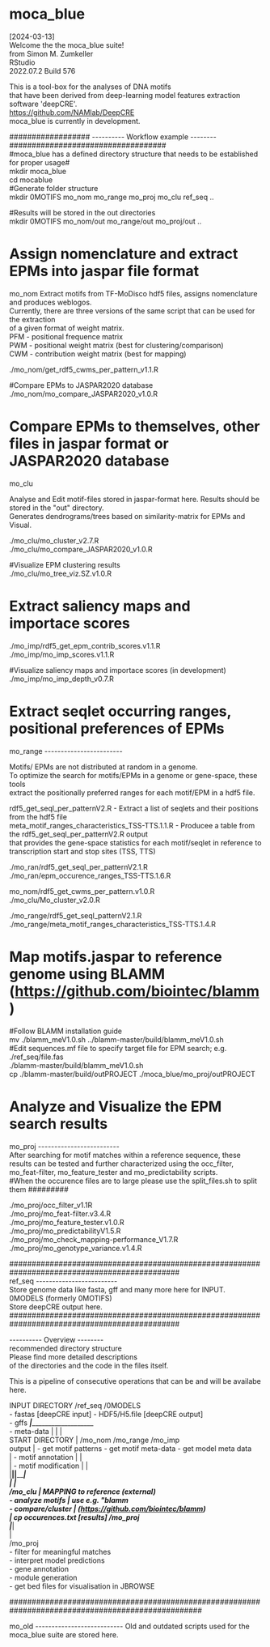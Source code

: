 # moca_blue
[2024-03-13]  
Welcome the the moca_blue suite!  
from Simon M. Zumkeller  
RStudio  
2022.07.2 Build 576

This is a tool-box for the analyses of DNA motifs  
that have been derived from deep-learning model features extraction software 'deepCRE'.  
https://github.com/NAMlab/DeepCRE  
moca_blue is currently in development.  

################## ---------- Workflow example -------- ###################################  
#moca_blue has a defined directory structure that needs to be established for proper usage#  
mkdir moca_blue  
cd mocablue  
#Generate folder structure  
mkdir 0MOTIFS mo_nom mo_range mo_proj mo_clu ref_seq ..  

#Results will be stored in the out directories   
mkdir 0MOTIFS mo_nom/out mo_range/out mo_proj/out ..  

# Assign nomenclature and extract EPMs  into jaspar file format     #######################  
mo_nom
Extract motifs from TF-MoDisco hdf5 files, assigns nomenclature and produces weblogos.  
Currently, there are three versions of the same script that can be used for the extraction  
of a given format of weight matrix.  
PFM - positional frequence matrix  
PWM - positional weight matrix (best for clustering/comparison)  
CWM - contribution weight matrix (best for mapping)  

./mo_nom/get_rdf5_cwms_per_pattern_v1.1.R  

#Compare EPMs to JASPAR2020 database  
./mo_nom/mo_compare_JASPAR2020_v1.0.R  

# Compare EPMs to themselves, other files in jaspar format or JASPAR2020 database        ####  
mo_clu   

Analyse and Edit motif-files stored in jaspar-format here. Results should be stored in the "out" directory.  
Generates dendrograms/trees based on similarity-matrix for EPMs and Visual.  

./mo_clu/mo_cluster_v2.7.R  
./mo_clu/mo_compare_JASPAR2020_v1.0.R  

#Visualize EPM clustering results  
./mo_clu/mo_tree_viz.SZ.v1.0.R  

# Extract saliency maps and importace scores      ###########################################  
./mo_imp/rdf5_get_epm_contrib_scores.v1.1.R  
./mo_imp/mo_imp_scores.v1.1.R  

#Visualize saliency maps and importace scores (in development)  
./mo_imp/mo_imp_depth_v0.7.R  

# Extract seqlet occurring ranges, positional preferences of EPMs        ####################  
mo_range ------------------------  

Motifs/ EPMs are not distributed at random in a genome.  
To optimize the search for motifs/EPMs in a genome or gene-space, these tools  
extract the positionally preferred ranges for each motif/EPM in a hdf5 file.  

rdf5_get_seql_per_patternV2.R - Extract a list of seqlets and their positions from the hdf5 file  
meta_motif_ranges_characteristics_TSS-TTS.1.1.R - Producee a table from the rdf5_get_seql_per_patternV2.R output  
  that provides the gene-space statistics for each motif/seqlet in reference to transcription start and stop sites (TSS, TTS)  
  
./mo_ran/rdf5_get_seql_per_patternV2.1.R  
./mo_ran/epm_occurence_ranges_TSS-TTS.1.6.R  

mo_nom/rdf5_get_cwms_per_pattern.v1.0.R  
./mo_clu/Mo_cluster_v2.0.R  

./mo_range/rdf5_get_seql_patternV2.1.R  
./mo_range/meta_motif_ranges_characteristics_TSS-TTS.1.4.R  

# Map motifs.jaspar to reference genome using BLAMM (https://github.com/biointec/blamm) #####  
#Follow BLAMM installation guide   
mv ./blamm_meV1.0.sh ../blamm-master/build/blamm_meV1.0.sh  
#Edit sequences.mf file to specify target file for EPM search; e.g. ./ref_seq/file.fas  
./blamm-master/build/blamm_meV1.0.sh  
cp ./blamm-master/build/outPROJECT ./moca_blue/mo_proj/outPROJECT  

# Analyze and Visualize the EPM search results   ############################################  
mo_proj -------------------------  
After searching for motif matches within a reference sequence, these results can be tested and further characterized using the occ_filter, mo_feat-filter, mo_feature_tester and mo_predictability scripts.  
#When the occurence files are to large please use the split_files.sh to split them #########  

./mo_proj/occ_filter_v1.1R  
./mo_proj/mo_feat-filter.v3.4.R  
./mo_proj/mo_feature_tester.v1.0.R  
./mo_proj/mo_predictabilityV1.5.R  
./mo_proj/mo_check_mapping-performance_V1.7.R  
./mo_proj/mo_genotype_variance.v1.4.R  
  
##############################################################################################  
ref_seq -------------------------  
Store genome data like fasta, gff and many more here for INPUT.   
0MODELS (formerly 0MOTIFS)  
Store deepCRE output here.   
##############################################################################################  



---------- Overview --------  
recommended directory structure  
Please find more detailed descriptions  
of the directories and the code in the files itself.  

This is a pipeline of consecutive operations that can be and will be availabe here.  

INPUT DIRECTORY    /ref_seq                 /0MODELS                               
                 - fastas [deepCRE input]   - HDF5/H5.file [deepCRE output]         
                 - gffs           _____________|________________________________                       
                 - meta-data      |                      |                     |  
START DIRECTORY      |        /mo_nom                   /mo_range              /mo_imp  
output               |      - get motif patterns      - get motif meta-data   - get model meta data  
                     |      - motif annotation           |                     |    
                     |      - motif modification         |                     |     
                     |____________|______________________|_____________________|  
                                  |                      |  
                              /mo_clu                    |        MAPPING to reference (external)  
                            - analyze motifs             |        use e.g. "blamm  
                            - compare/cluster            |        (https://github.com/biointec/blamm)  
                                                         |        cp occurences.txt [results] /mo_proj  
                                                         |_________|  
                                                              |  
                                                             /mo_proj  
                                                            - filter for meaningful matches  
                                                            - interpret model predictions  
                                                            - gene annotation  
                                                            - module generation  
                                                            - get bed files for visualisation in JBROWSE  








###################################################################################################

mo_old ---------------------------
Old and outdated scripts used for the moca_blue suite are stored here.






